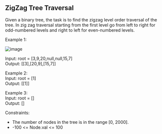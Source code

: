 ## ZigZag Tree Traversal

Given a binary tree, the task is to find the zigzag level order traversal of the tree. In zig zag traversal starting from the first level go from left to right for odd-numbered levels and right to left for even-numbered levels.

Example 1:

![image](https://github.com/user-attachments/assets/a07c93cb-e019-40ec-a89b-986daf722bab)

Input: root = [3,9,20,null,null,15,7] <br> 
Output: [[3],[20,9],[15,7]] <br>

Example 2: <br>
Input: root = [1] <br>
Output: [[1]] <br>

Example 3: <br>
Input: root = [] <br>
Output: []
 

Constraints:

- The number of nodes in the tree is in the range [0, 2000].
- -100 <= Node.val <= 100
